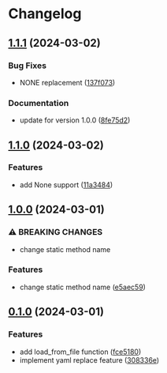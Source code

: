 # Changelog

## [1.1.1](https://github.com/01Joseph-Hwang10/yaml-replace/compare/yaml-replace-v1.1.0...yaml-replace-v1.1.1) (2024-03-02)


### Bug Fixes

* NONE replacement ([137f073](https://github.com/01Joseph-Hwang10/yaml-replace/commit/137f073a37d81f93074a66a084abebbf96012377))


### Documentation

* update for version 1.0.0 ([8fe75d2](https://github.com/01Joseph-Hwang10/yaml-replace/commit/8fe75d26081bf26d6ed6f427ba4013029fa7854e))

## [1.1.0](https://github.com/01Joseph-Hwang10/yaml-replace/compare/yaml-replace-v1.0.0...yaml-replace-v1.1.0) (2024-03-02)


### Features

* add None support ([11a3484](https://github.com/01Joseph-Hwang10/yaml-replace/commit/11a3484f4d6e3bb00cb0dc6f7f0fb4046736510c))

## [1.0.0](https://github.com/01Joseph-Hwang10/yaml-replace/compare/yaml-replace-v0.1.0...yaml-replace-v1.0.0) (2024-03-01)


### ⚠ BREAKING CHANGES

* change static method name

### Features

* change static method name ([e5aec59](https://github.com/01Joseph-Hwang10/yaml-replace/commit/e5aec5941abc916e2924f708f0fcefe07a173ca3))

## [0.1.0](https://github.com/01Joseph-Hwang10/yaml-replace/compare/yaml-replace-v0.0.1...yaml-replace-v0.1.0) (2024-03-01)


### Features

* add load_from_file function ([fce5180](https://github.com/01Joseph-Hwang10/yaml-replace/commit/fce5180e98b53af68279e6a4b821c1dc5318fd13))
* implement yaml replace feature ([308336e](https://github.com/01Joseph-Hwang10/yaml-replace/commit/308336ee353ad220dcb64ca06abd410d34435813))
